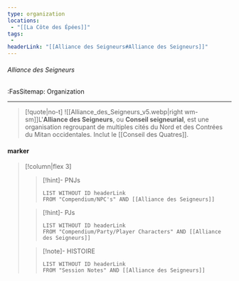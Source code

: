 ```yaml
---
type: organization
locations:
 - "[[La Côte des Épées]]"
tags:
 - 
headerLink: "[[Alliance des Seigneurs#Alliance des Seigneurs]]"
---
```


###### Alliance des Seigneurs
<span class="sub2">:FasSitemap: Organization</span>
___

> [!quote|no-t]
>![[Alliance_des_Seigneurs_v5.webp|right wm-sm]]L'**Alliance des Seigneurs**, ou **Conseil seigneurial**, est une organisation regroupant de multiples cités du Nord et des Contrées du Mitan occidentales. Inclut le [[Conseil des Quatres]].

#### marker
> [!column|flex 3]
>>[!hint]- PNJs
>>```dataview
>>LIST WITHOUT ID headerLink
>>FROM "Compendium/NPC's" AND [[Alliance des Seigneurs]]
>
>>[!hint]- PJs
>>```dataview
>>LIST WITHOUT ID headerLink
>>FROM "Compendium/Party/Player Characters" AND [[Alliance des Seigneurs]]
>
>>[!note]- HISTOIRE
>>```dataview
>>LIST WITHOUT ID headerLink
>>FROM "Session Notes" AND [[Alliance des Seigneurs]]